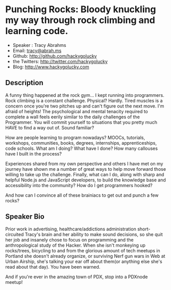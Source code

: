 Punching Rocks: Bloody knuckling my way through rock climbing and learning code.
========================

* Speaker   : Tracy Abrahms 
* Email: tracy@abrah.ms
* Github: http://github.com/hackygolucky
* the Twitters: http://twitter.com/hackygolucky
* Blog: http://www.hackygolucky.com

Description
-----------
A funny thing happened at the rock gym... I kept running into programmers. Rock climbing is a constant challenge. Physical? Hardly. Tired muscles is a concern once you're two pitches up and can't figure out the next move. I'm afraid of heights! The psychological and mental tenacity required to complete a wall feels eerily similar to the daily challenges of the Programmer. You will commit yourself to situations that you pretty much HAVE to find a way out of. Sound familiar?

How are people learning to program nowadays? MOOCs, tutorials, workshops, communities, books, degrees, internships, apprenticeships, code schools. What am I doing? What have I done? How many callouses have I built in the process?

Experiences shared from my own perspective and others I have met on my journey have shown me a number of great ways to help move forward those willing to take up the challenge. Finally, what can I do, along with sharp and helpful Node.js and JavaScript developers, to build the knowledge base and accessibility into the community? How do I get programmers hooked?

And how can I convince all of these brainiacs to get out and punch a few rocks?

Speaker Bio
-----------

Prior work in advertising, healthcare/addictions administration short-circuited Tracy's brain and her ability to make 
sound decisions, so she quit her job and insanely chose to focus on programming and the anthropological study 
of the Hacker. When she isn't monkeying up rocks/trees, bicycling to and from the glorious amount of tech 
meetups in Portland she doesn't already organize, or surviving Nerf gun wars in Web at Urban Airship, she's talking your ear off about them(or anything else she's read about that day). 
You have been warned.

And if you're ever in the amazing town of PDX, stop into a PDXnode meetup! 

